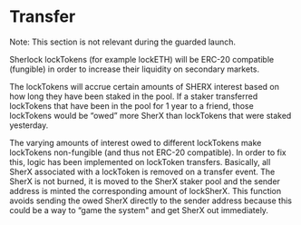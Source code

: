 # Transfer

Note: This section is not relevant during the guarded launch.

Sherlock lockTokens (for example lockETH) will be ERC-20 compatible (fungible) in order to increase their liquidity on secondary markets.

The lockTokens will accrue certain amounts of SHERX interest based on how long they have been staked in the pool. If a staker transferred lockTokens that have been in the pool for 1 year to a friend, those lockTokens would be “owed” more SherX than lockTokens that were staked yesterday.

The varying amounts of interest owed to different lockTokens make lockTokens non-fungible (and thus not ERC-20 compatible). In order to fix this, logic has been implemented on lockToken transfers. Basically, all SherX associated with a lockToken is removed on a transfer event. The SherX is not burned, it is moved to the SherX staker pool and the sender address is minted the corresponding amount of lockSherX. This function avoids sending the owed SherX directly to the sender address because this could be a way to “game the system" and get SherX out immediately.
